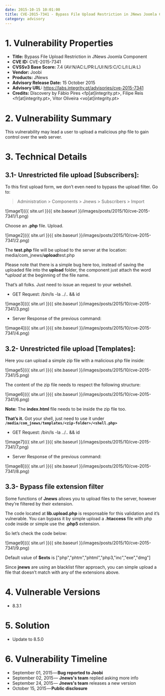 ```yaml
---
date: 2015-10-15 10:01:00
title: CVE-2015-7341 - Bypass File Upload Restriction in JNews Joomla Component
category: advisory
---
```



# 1. Vulnerability Properties

* **Title:** Bypass File Upload Restriction in JNews Joomla Component
* **CVE ID:** CVE-2015-7341
* **CVSSv3 Base Score:** 7.4 (AV:N/AC:L/PR:L/UI:N/S:C/C:L/I:L/A:L)
* **Vendor:** Joobi
* **Products:** JNews
* **Advisory Release Date:** 15 October 2015
* **Advisory URL:** https://labs.integrity.pt/advisories/cve-2015-7341
* **Credits:** Discovery by Fábio Pires <fp[at]integrity.pt>, Filipe Reis <fr[at]integrity.pt>, Vitor Oliveira <vo[at]integrity.pt>

# 2. Vulnerability Summary

This vulnerability may lead a user to upload a malicious php file to gain control over the web server.

# 3. Technical Details

## 3.1- Unrestricted file upload [Subscribers]:

To this first upload form, we don’t even need to bypass the upload filter. Go to:

> Administration > Components > Jnews > Subscribers > Import

![image1]({{ site.url }}{{ site.baseurl }}/images/posts/2015/10/cve-2015-7341/1.png)

Choose an **.php** file. Upload.

![image2]({{ site.url }}{{ site.baseurl }}/images/posts/2015/10/cve-2015-7341/2.png)

The **test.php** file will be upload to the server at the location: media/com_jnews/**upload**test.php

Please note that there is a simple bug here too, instead of saving the uploaded file into the **upload** folder, the component just attach the word **upload* at the beginning of the file name.

That’s all folks. Just need to issue an request to your webshell.

* GET Request: /bin/ls -la ../.. && id

![image3]({{ site.url }}{{ site.baseurl }}/images/posts/2015/10/cve-2015-7341/3.png)

* Server Response of the previous command:

![image4]({{ site.url }}{{ site.baseurl }}/images/posts/2015/10/cve-2015-7341/4.png)


## 3.2- Unrestricted file upload [Templates]:

Here you can upload a simple zip file with a malicious php file inside:

![image5]({{ site.url }}{{ site.baseurl }}/images/posts/2015/10/cve-2015-7341/5.png)

The content of the zip file needs to respect the following structure:

![image6]({{ site.url }}{{ site.baseurl }}/images/posts/2015/10/cve-2015-7341/6.png)

**Note:** The **index.html** file needs to be inside the zip file too.

**That’s it.** Got your shell, just need to use it under **```/media/com_jnews/templates/<zip-folder>/<shell.php>```**

* GET Request: /bin/ls -la ../.. && id

![image7]({{ site.url }}{{ site.baseurl }}/images/posts/2015/10/cve-2015-7341/7.png)

* Server Response of the previous command:

![image8]({{ site.url }}{{ site.baseurl }}/images/posts/2015/10/cve-2015-7341/8.png)

## 3.3- Bypass file extension filter

Some functions of **Jnews** allows you to upload files to the server, however they’re filtered by their extension.

The code located at **lib.upload.php** is responsable for this validation and it’s vulnerable. You can bypass it by simple upload a **.htaccess** file with php code inside or simple use the **.php5** extension.

So let’s check the code below:

![image9]({{ site.url }}{{ site.baseurl }}/images/posts/2015/10/cve-2015-7341/9.png)

Default value of **$exts** is ["php","phtm","phtml","php3,"inc","exe","dmg"]

Since **jnews** are using an blacklist filter approach, you can simple upload a file that doesn’t match with any of the extensions above.

# 4. Vulnerable Versions

* 8.3.1

# 5. Solution

* Update to 8.5.0

# 6. Vulnerability Timeline

* September 01, 2015 — **Bug reported to Joobi**
* September 02, 2015 — **Jnews's team** replied asking more info
* September 24, 2015 — **Jnews's team** releases a new version
* October 15, 2015 — **Public disclosure**

